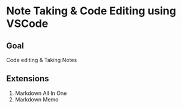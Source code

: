 # Note Taking & Code Editing using VSCode

## Goal

Code editing & Taking Notes

## Extensions

1. Markdown All In One
2. Markdown Memo